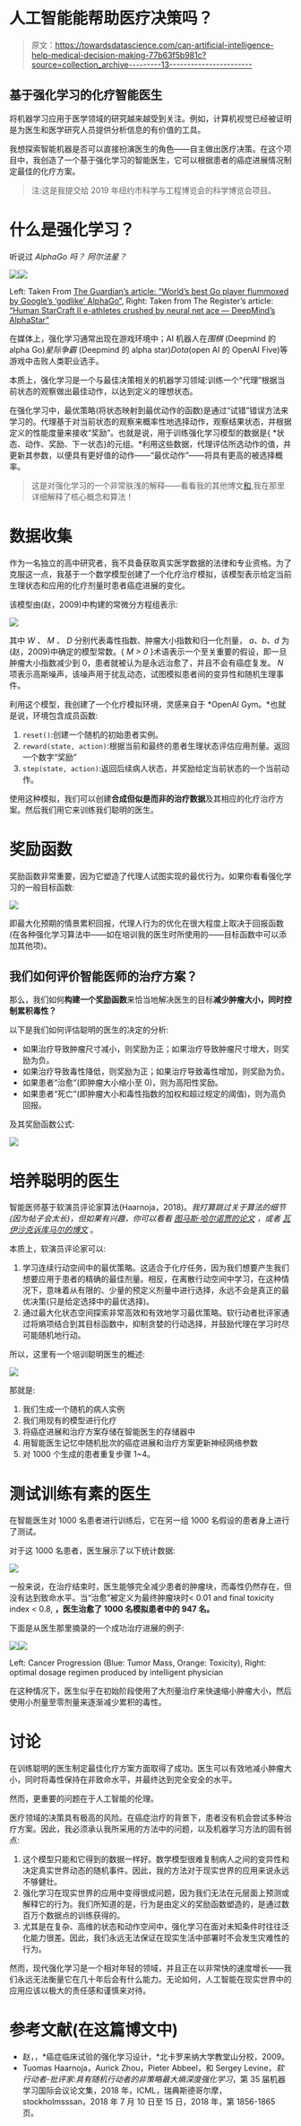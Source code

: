 # 人工智能能帮助医疗决策吗？

> 原文：<https://towardsdatascience.com/can-artificial-intelligence-help-medical-decision-making-77b63f5b981c?source=collection_archive---------13----------------------->

## 基于强化学习的化疗智能医生

将机器学习应用于医学领域的研究越来越受到关注。例如，计算机视觉已经被证明是为医生和医学研究人员提供分析信息的有价值的工具。

我想探索智能机器是否可以直接扮演医生的角色——自主做出医疗决策。在这个项目中，我创造了一个基于强化学习的智能医生，它可以根据患者的癌症进展情况制定最佳的化疗方案。

> 注:这是我提交给 2019 年纽约市科学与工程博览会的科学博览会项目。

# 什么是强化学习？

听说过 *AlphaGo 吗？* *阿尔法星？*

![](img/2f05416755758e965433130f1363c453.png)![](img/92957a47574282b167246e17ac8894fa.png)

Left: Taken From [The Guardian’s article: “World’s best Go player flummoxed by Google’s ‘godlike’ AlphaGo”](https://www.theguardian.com/technology/2017/may/23/alphago-google-ai-beats-ke-jie-china-go), Right: Taken from The Register’s article: [“Human StarCraft II e-athletes crushed by neural net ace — DeepMind’s AlphaStar”](https://www.theregister.co.uk/2019/01/25/ai_in_starcraft/)

在媒体上，强化学习通常出现在游戏环境中；AI 机器人在*围棋* (Deepmind 的 alpha Go)*星际争霸* (Deepmind 的 alpha star)*Dota*(open AI 的 OpenAI Five)等游戏中击败人类职业选手。

本质上，强化学习是一个与最佳决策相关的机器学习领域:训练一个“代理”根据当前状态的观察做出最佳动作，以达到定义的理想状态。

在强化学习中，最优策略(将状态映射到最优动作的函数)是通过“试错”错误方法来学习的。代理基于对当前状态的观察来概率性地选择动作，观察结果状态，并根据定义的性能度量来接收“奖励”。也就是说，用于训练强化学习模型的数据是{ *状态、动作、奖励、下一状态}的元组。*利用这些数据，代理评估所选动作的值，并更新其参数，以便具有更好值的动作——“最优动作”——将具有更高的被选择概率。

> 这是对强化学习的一个非常肤浅的解释——看看我的其他博文[和](http://medium.com/@thechrisyoon),我在那里详细解释了核心概念和算法！

# 数据收集

作为一名独立的高中研究者，我不具备获取真实医学数据的法律和专业资格。为了克服这一点，我基于一个数学模型创建了一个化疗治疗模拟，该模型表示给定当前生理状态和应用的化疗剂量时患者癌症进展的变化。

该模型由(赵，2009)中构建的常微分方程组表示:

![](img/07d5ea9e143d423660f006d0cd341830.png)

其中 *W* 、 *M* 、 *D* 分别代表毒性指数、肿瘤大小指数和归一化剂量， *a、b、d* 为(赵，2009)中确定的模型常数。{ *M > 0* }术语表示一个至关重要的假设，即一旦肿瘤大小指数减少到 0，患者就被认为是永远治愈了，并且不会有癌症复发。 *N* 项表示高斯噪声，该噪声用于扰乱动态，试图模拟患者间的变异性和随机生理事件。

利用这个模型，我创建了一个化疗模拟环境，灵感来自于 *OpenAI Gym。*也就是说，环境包含成员函数:

1.  `reset()`:创建一个随机的初始患者实例。
2.  `reward(state, action)`:根据当前和最终的患者生理状态评估应用剂量。返回一个数字“奖励”
3.  `step(state, action)`:返回后续病人状态，并奖励给定当前状态的一个当前动作。

使用这种模拟，我们可以创建**合成但似是而非的治疗数据**及其相应的化疗治疗方案。然后我们用它来训练我们聪明的医生。

# 奖励函数

奖励函数非常重要，因为它塑造了代理人试图实现的最优行为。如果你看看强化学习的一般目标函数:

![](img/25e2209f489e9cc6f6434179b6442669.png)

即最大化预期的情景累积回报，代理人行为的优化在很大程度上取决于回报函数(在各种强化学习算法中——如在培训我的医生时所使用的——目标函数中可以添加其他项)。

## 我们如何评价智能医师的治疗方案？

那么，我们如何**构建一个奖励函数**来恰当地解决医生的目标**减少肿瘤大小，同时控制累积毒性？**

以下是我们如何评估聪明的医生的决定的分析:

*   如果治疗导致肿瘤尺寸减小，则奖励为正；如果治疗导致肿瘤尺寸增大，则奖励为负。
*   如果治疗导致毒性降低，则奖励为正；如果治疗导致毒性增加，则奖励为负。
*   如果患者“治愈”(即肿瘤大小缩小至 0)，则为高阳性奖励。
*   如果患者“死亡”(即肿瘤大小和毒性指数的加权和超过规定的阈值)，则为高负回报。

及其奖励函数公式:

![](img/2ecfd037f2572b92b9060655e4507e37.png)

# 培养聪明的医生

智能医师基于软演员评论家算法(Haarnoja，2018)。*我打算跳过关于算法的细节(因为帖子会太长)，但如果有兴趣，你可以看看* [*图马斯·哈尔诺贾的论文*](https://arxiv.org/abs/1801.01290) *，或者* [*瓦伊沙克诉库马尔的博文*](/soft-actor-critic-demystified-b8427df61665) 。

本质上，软演员评论家可以:

1.  学习连续行动空间中的最优策略。这适合于化疗任务，因为我们想要产生我们想要应用于患者的精确的最佳剂量。相反，在离散行动空间中学习，在这种情况下，意味着从有限的、少量的预定义剂量中进行选择，永远不会是真正的最优决策(只是给定选择中的最优选择)。
2.  通过最大化状态空间探索非常高效和有效地学习最优策略。软行动者批评家通过将熵项结合到其目标函数中，抑制贪婪的行动选择，并鼓励代理在学习时尽可能随机地行动。

所以，这里有一个培训聪明医生的概述:

![](img/969b5b594ae797f38fff5723c276f4a5.png)

那就是:

1.  我们生成一个随机的病人实例
2.  我们用现有的模型进行化疗
3.  将癌症进展和治疗方案存储在智能医生的存储器中
4.  用智能医生记忆中随机批次的癌症进展和治疗方案更新神经网络参数
5.  对 1000 个生成的患者重复步骤 1~4。

# 测试训练有素的医生

在智能医生对 1000 名患者进行训练后，它在另一组 1000 名假设的患者身上进行了测试。

对于这 1000 名患者，医生展示了以下统计数据:

![](img/7623542455123b0c3f808ad9e31e4aa8.png)

一般来说，在治疗结束时，医生能够完全减少患者的肿瘤块，而毒性仍然存在，但没有达到致命水平。当“治愈”被定义为最终肿瘤块时< 0.01 and final toxicity index < 0.8, **，医生治愈了 1000 名模拟患者中的 947 名。**

下面是从医生那里摘录的一个成功治疗进展的例子:

![](img/3008fd11d14971ef675d2d4e7f37bf75.png)![](img/7842acee3b0a3534b0c94061995322ce.png)

Left: Cancer Progression (Blue: Tumor Mass, Orange: Toxicity), Right: optimal dosage regimen produced by intelligent physician

在这种情况下，医生似乎在初始阶段使用了大剂量治疗来快速缩小肿瘤大小，然后使用小剂量至零剂量来逐渐减少累积的毒性。

# 讨论

在训练聪明的医生制定最佳化疗方案方面取得了成功。医生可以有效地减小肿瘤大小，同时将毒性保持在非致命水平，并最终达到完全安全的水平。

然而，更重要的问题在于人工智能的伦理。

医疗领域的决策具有极高的风险。在癌症治疗的背景下，患者没有机会尝试多种治疗方案。因此，我必须承认我所采用的方法中的问题，以及机器学习方法的固有弱点:

1.  这个模型只能和它得到的数据一样好。数学模型很难复制病人之间的变异性和决定真实世界动态的随机事件。因此，我的方法对于现实世界的应用来说永远不够健壮。
2.  强化学习在现实世界的应用中变得很成问题，因为我们无法在元层面上预测或解释它的行为。我们所知道的是，行为是由定义的奖励函数塑造的，是通过数百万个数据点的训练获得的。
3.  尤其是在复杂、高维的状态和动作空间中，强化学习在面对未知条件时往往泛化能力很差。因此，我们永远无法保证在现实生活中部署时不会发生灾难性的行为。

然而，现代强化学习是一个相对年轻的领域，并且正在以非常快的速度增长——我们永远无法衡量它在几十年后会有什么能力。无论如何，人工智能在现实世界中的应用应该以极大的责任感和谨慎来对待。

# 参考文献(在这篇博文中)

*   赵，，*癌症临床试验的强化学习设计，*北卡罗来纳大学教堂山分校，2009。
*   Tuomas Haarnoja，Aurick Zhou，Pieter Abbeel，和 Sergey Levine，*软行动者-批评家:具有随机行动者的非策略最大熵深度强化学习*，第 35 届机器学习国际会议论文集，2018 年，ICML，瑞典斯德哥尔摩，stockholmsssan，2018 年 7 月 10 日至 15 日，2018 年，第 1856-1865 页。